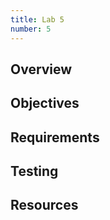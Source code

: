 ```yaml
---
title: Lab 5
number: 5
---
```


## Overview

## Objectives

## Requirements

## Testing

## Resources
